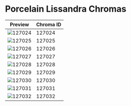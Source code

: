 # Porcelain Lissandra Chromas

| Preview | Chroma ID |
|---------|-----------|
| ![127024](https://raw.communitydragon.org/latest/plugins/rcp-be-lol-game-data/global/default/v1/champion-chroma-images/127/127024.png) | 127024 |
| ![127025](https://raw.communitydragon.org/latest/plugins/rcp-be-lol-game-data/global/default/v1/champion-chroma-images/127/127025.png) | 127025 |
| ![127026](https://raw.communitydragon.org/latest/plugins/rcp-be-lol-game-data/global/default/v1/champion-chroma-images/127/127026.png) | 127026 |
| ![127027](https://raw.communitydragon.org/latest/plugins/rcp-be-lol-game-data/global/default/v1/champion-chroma-images/127/127027.png) | 127027 |
| ![127028](https://raw.communitydragon.org/latest/plugins/rcp-be-lol-game-data/global/default/v1/champion-chroma-images/127/127028.png) | 127028 |
| ![127029](https://raw.communitydragon.org/latest/plugins/rcp-be-lol-game-data/global/default/v1/champion-chroma-images/127/127029.png) | 127029 |
| ![127030](https://raw.communitydragon.org/latest/plugins/rcp-be-lol-game-data/global/default/v1/champion-chroma-images/127/127030.png) | 127030 |
| ![127031](https://raw.communitydragon.org/latest/plugins/rcp-be-lol-game-data/global/default/v1/champion-chroma-images/127/127031.png) | 127031 |
| ![127032](https://raw.communitydragon.org/latest/plugins/rcp-be-lol-game-data/global/default/v1/champion-chroma-images/127/127032.png) | 127032 |